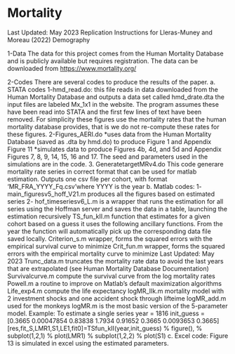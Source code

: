 # Mortality

Last Updated: May 2023
Replication Instructions for Lleras-Muney
and Moreau (2022) Demography

1-Data
The data for this project comes from the Human Mortality Database and is publicly available but
requires registration. The data can be downloaded from https://www.mortality.org/

2-Codes
There are several codes to produce the results of the paper.
a. STATA codes
1-hmd_read.do: this file reads in data downloaded from the Human Mortality Database and
outputs a data set called hmd_drate.dta
the input files are labeled Mx_1x1 in the website. The program assumes these have been read into
STATA and the first few lines of text have been removed.
For simplicity these figures use the mortality rates that the human mortality database provides, that
is we do not re-compute these rates for these figures.
2-Figures_AERI.do
*uses data from the Human Mortality Database (saved as .dta by hmd.do) to produce Figure 1 and
Appendix Figure 11
*simulates data to produce Figures 4b, 4d, and 5d and Appendix Figures 7, 8, 9, 14, 15, 16 and 17.
The seed and parameters used in the simulations are in the code.
3. GeneratetargetMRv4.do
This code generare mortality rate series in correct format that can be used for matlab
estimation. Outputs one csv file per cohort, with format ‘MR_FRA_YYYY_Fq.csv’where YYYY is the
year
b. Matlab codes:
1- main_figuresv5_hoff_V21.m produces all the figures based on estimated series
2- hof_timeseriesv6_L.m is a wrapper that runs the estimation for all series using the
Hoffman server and saves the data in a table, launching the estimation recursively
TS_fun_kII.m function that estimates for a given cohort based on a guess it
uses the following ancillary functions. From the year the function will automatically pick up the
corresponding data file saved locally.
Criterion_s.m wrapper, forms the squared errors with the empirical survival
curve to minimize
Crit_fun.m wrapper, forms the squared errors with the empirical mortality curve to
minimize
Last Updated: May 2023
Trunc_data.m truncates the mortality rate data to avoid the last years that are
extrapolated (see Human Mortality Database Documentation)
Survivalcurve.m compute the survival curve from the log mortality rates
Powell.m a routine to improve on Matlab’s default maximization
algorithms
Life_exp4.m compute the life expectancy
logMR_IIk.m mortality model with 2 investment shocks and one accident
shock through lifteime
logMR_add.m used for the monkeys
logMR.m is the most basic version of the 5-parameter model.
Example: To estimate a single series
year = 1816
init_guess = [0.3665 0.00047854 0.83838 1.7934 0.91652 0.3665 0.0093653 0.3665]
[res,fit_S,LMR1,S1,LE1,fit0]=TSfun_kII(year,init_guess)
% figure(),
% subplot(1,2,1)
% plot(LMR1)
% subplot(1,2,2)
% plot(S1)
c. Excel code: Figure 13 is simulated in excel using the estimated parameters.
